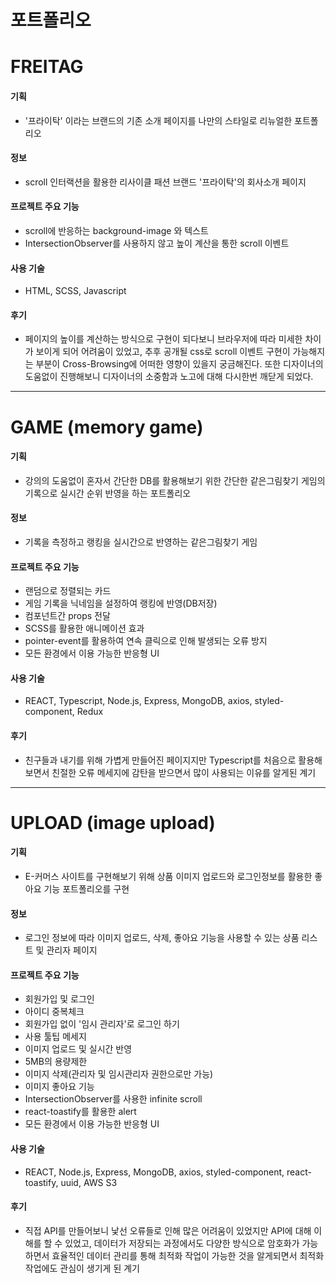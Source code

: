 # 포트폴리오


# FREITAG
   #### 기획
   - '프라이탁' 이라는 브랜드의 기존 소개 페이지를 나만의 스타일로 리뉴얼한 포트폴리오
   #### 정보
   - scroll 인터랙션을 활용한 리사이클 패션 브랜드 '프라이탁'의 회사소개 페이지
   #### 프로젝트 주요 기능
   - scroll에 반응하는 background-image 와 텍스트
   - IntersectionObserver를 사용하지 않고 높이 계산을 통한 scroll 이벤트
   #### 사용 기술
   - HTML, SCSS, Javascript
   #### 후기
   - 페이지의 높이를 계산하는 방식으로 구현이 되다보니 브라우저에 따라 미세한 차이가 보이게 되어 어려움이 있었고, 추후 공개될 css로 scroll 이벤트 구현이 가능해지는 부분이 Cross-Browsing에 어떠한 영향이 있을지 궁금해진다. 또한 디자이너의 도움없이 진행해보니 디자이너의 소중함과 노고에 대해 다시한번 깨닫게 되었다.
------------------------
      
# GAME (memory game)
   #### 기획
   - 강의의 도움없이 혼자서 간단한 DB를 활용해보기 위한 간단한 같은그림찾기 게임의 기록으로 실시간 순위 반영을 하는 포트폴리오
   #### 정보
   - 기록을 측정하고 랭킹을 실시간으로 반영하는 같은그림찾기 게임
   #### 프로젝트 주요 기능
   - 랜덤으로 정렬되는 카드
   - 게임 기록을 닉네임을 설정하여 랭킹에 반영(DB저장)
   - 컴포넌트간 props 전달
   - SCSS를 활용한 애니메이션 효과
   - pointer-event를 활용하여 연속 클릭으로 인해 발생되는 오류 방지
   - 모든 환경에서 이용 가능한 반응형 UI
   #### 사용 기술
   - REACT, Typescript, Node.js, Express, MongoDB, axios, styled-component, Redux
   #### 후기
   - 친구들과 내기를 위해 가볍게 만들어진 페이지지만 Typescript를 처음으로 활용해보면서 친절한 오류 메세지에 감탄을 받으면서 많이 사용되는 이유를 알게된 계기
------------------------

# UPLOAD (image upload)
   #### 기획
   - E-커머스 사이트를 구현해보기 위해 상품 이미지 업로드와 로그인정보를 활용한 좋아요 기능 포트폴리오를 구현
   #### 정보
   - 로그인 정보에 따라 이미지 업로드, 삭제, 좋아요 기능을 사용할 수 있는 상품 리스트 및 관리자 페이지
   #### 프로젝트 주요 기능
   - 회원가입 및 로그인
   - 아이디 중복체크
   - 회원가입 없이 '임시 관리자'로 로그인 하기
   - 사용 툴팁 메세지
   - 이미지 업로드 및 실시간 반영
   - 5MB의 용량제한
   - 이미지 삭제(관리자 및 임시관리자 권한으로만 가능)
   - 이미지 좋아요 기능
   - IntersectionObserver를 사용한 infinite scroll
   - react-toastify를 활용한 alert
   - 모든 환경에서 이용 가능한 반응형 UI
   #### 사용 기술
   - REACT, Node.js, Express, MongoDB, axios, styled-component, react-toastify, uuid, AWS S3
   #### 후기
   - 직접 API를 만들어보니 낯선 오류들로 인해 많은 어려움이 있었지만 API에 대해 이해를 할 수 있었고, 데이터가 저장되는 과정에서도 다양한 방식으로 암호화가 가능하면서 효율적인 데이터 관리를 통해 최적화 작업이 가능한 것을 알게되면서 최적화 작업에도 관심이 생기게 된 계기
